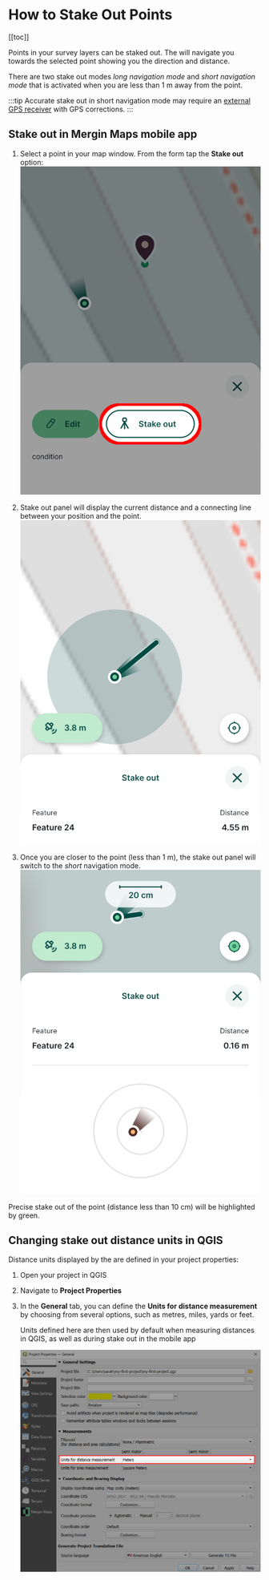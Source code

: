 # How to Stake Out Points
[[toc]]

Points in your survey layers can be staked out. The <MobileAppNameShort /> will navigate you towards the selected point showing you the direction and distance.

There are two stake out modes *long navigation mode* and *short navigation mode* that is activated when you are less than 1 m away from the point.

:::tip
Accurate stake out in short navigation mode may require an [external GPS receiver](../external_gps/) with GPS corrections.
:::

## Stake out in Mergin Maps mobile app
1. Select a point in your map window. From the form tap the **Stake out** option:
![Stake out feature Mergin Maps mobile app](./stake-out.jpg "Stake out feature in Mergin Maps mobile app")

2. Stake out panel will display the current distance and a connecting line between your position and the point.
![Long range stake out panel](./stake-out-long.jpg "Long range stake out panel")

3. Once you are closer to the point (less than 1 m), the stake out panel will switch to the *short* navigation mode.
![Short range stake out panel](./stake-out-short.jpg "Short range stake out panel")

Precise stake out of the point (distance less than 10 cm) will be highlighted by green.


## Changing stake out distance units in QGIS
Distance units displayed by the <MobileAppNameShort /> are defined in your project properties:
1. Open your <MainPlatformNameLink /> project in QGIS
2. Navigate to **Project Properties**
3. In the **General** tab, you can define the **Units for distance measurement** by choosing from several options, such as metres, miles, yards or feet.

   Units defined here are then used by default when measuring distances in QGIS, as well as during stake out in the mobile app
   
   ![QGIS Project Properties Units for distance measurement](./qgis-properties-distance-units.jpg "QGIS Project Properties Units for distance measurement")
